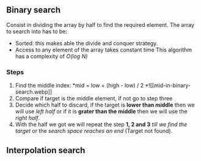 ## Binary search
Consist in dividing the array by half to find the required element. The array to search into has to be:
- Sorted: this makes able the divide and conquer strategy.
- Access to any element of the array takes constant time
This algorithm has a complexity of *O(log N)*

### Steps
1. Find the middle index: *mid = low + (high - low) / 2 *![[mid-in-binary-search.webp]]
2. Compare if target is the middle element, if not go to step three
3. Decide which half to discard, if the target is **lower than middle** then we will use *left half* or if it is **grater than the middle** then we will use the *right half*.
4. With the half we got we will repeat the step **1, 2 and 3** *till we find the target* or the *search space reaches an end* (Target not found).

## Interpolation search